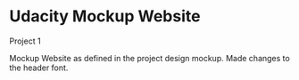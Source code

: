 Udacity Mockup Website
======================
Project 1

Mockup Website as defined in the project design mockup. 
Made changes to the header font.
